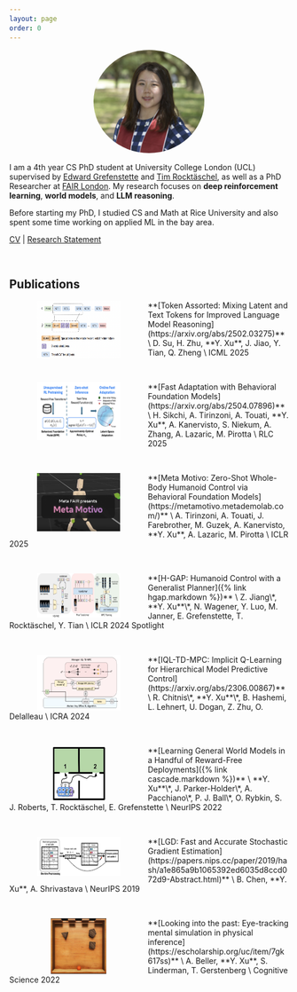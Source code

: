 ```yaml
---
layout: page
order: 0
---
```



<p align="center">
<img src="/images/yingchen.png" alt="Yingchen Xu" width="200" style="border-radius:50%"/>
</p>

I am a 4th year CS PhD student at University College London (UCL) supervised by [Edward Grefenstette](https://www.egrefen.com/) and [Tim Rocktäschel](https://rockt.github.io/), as well as a PhD Researcher at [FAIR London](https://ai.facebook.com/). My research focuses on **deep reinforcement learning**, **world models**, and **LLM reasoning**.

Before starting my PhD, I studied CS and Math at Rice University and also spent some time working on applied ML in the bay area. 

[CV](https://ycxuyingchen.github.io/cv_202505_yingchen_xu.pdf) \| [Research Statement](https://ycxuyingchen.github.io/research_statement_yingchen_xu.pdf)

&nbsp;
&nbsp;
&nbsp;

## Publications

<!-- :mortar_board:[Google Scholar Profile](https://scholar.google.com/citations?user=-CqyjXEAAAAJ&hl=en) -->

<img align="left" src="/images/token_assorted.png" width="150" height="105"  class="image" style="margin:0px 50px"/>
**[Token Assorted: Mixing Latent and Text Tokens for Improved Language Model Reasoning](https://arxiv.org/abs/2502.03275)** \
D. Su, H. Zhu, **Y. Xu**, J. Jiao, Y. Tian, Q. Zheng \
ICML 2025

&nbsp;

<img align="left" src="/images/fast_adaptation.png" width="150" height="105"  class="image" style="margin:0px 50px"/>
**[Fast Adaptation with Behavioral Foundation
Models](https://arxiv.org/abs/2504.07896)** \
H. Sikchi, A. Tirinzoni, A. Touati, **Y. Xu**, A. Kanervisto, S. Niekum, A. Zhang, A. Lazaric, M. Pirotta   \
RLC 2025

&nbsp;

<img align="left" src="/images/metamotivo.png" width="150" height="105"  class="image" style="margin:0px 50px"/>
**[Meta Motivo: Zero-Shot Whole-Body Humanoid Control via Behavioral Foundation Models](https://metamotivo.metademolab.com/)** \
A. Tirinzoni, A. Touati, J. Farebrother, M. Guzek, A. Kanervisto, **Y. Xu**, A. Lazaric, M. Pirotta \
ICLR 2025

&nbsp;

<img align="left" src="/images/hgap.jpg" width="150" height="80"  class="image" style="margin:0px 50px"/>
**[H-GAP: Humanoid Control with a Generalist Planner]({% link hgap.markdown %})** \
Z. Jiang\*, **Y. Xu**\*, N. Wagener, Y. Luo, M. Janner, E. Grefenstette, T. Rocktäschel, Y. Tian \
ICLR 2024 Spotlight

&nbsp;

<img align="left" src="/images/iql_tdmpc.png" width="150" height="100"  class="image" style="margin:0px 50px"/>
**[IQL-TD-MPC: Implicit Q-Learning for Hierarchical Model Predictive Control](https://arxiv.org/abs/2306.00867)** \
R. Chitnis\*, **Y. Xu**\*, B. Hashemi, L. Lehnert, U. Dogan, Z. Zhu, O. Delalleau \
ICRA 2024

&nbsp;

<img align="left" src="/images/CASCADE_motivation.jpg" width="100" height="100" class="image" style="margin:0px 75px"/>
**[Learning General World Models in a Handful of Reward-Free Deployments]({% link cascade.markdown %})** \
**Y. Xu**\*, J. Parker-Holder\*, A. Pacchiano\*, P. J. Ball\*, O. Rybkin, S. J. Roberts, T. Rocktäschel, E. Grefenstette \
NeurIPS 2022

&nbsp;

<img align="left" src="/images/lgd.png" width="150" height="70"  class="image" style="margin:0px 50px"/>
**[LGD: Fast and Accurate Stochastic Gradient Estimation](https://papers.nips.cc/paper/2019/hash/a1e865a9b1065392ed6035d8ccd072d9-Abstract.html)** \
B. Chen, **Y. Xu**, A. Shrivastava \
NeurIPS 2019

&nbsp;

<img align="left" src="/images/plinko.png" width="100" height="100" class="image" style="margin:0px 75px"/>
**[Looking into the past: Eye-tracking mental simulation in physical inference](https://escholarship.org/uc/item/7gk617ss)** \
A. Beller, **Y. Xu**, S. Linderman, T. Gerstenberg \
Cognitive Science 2022
